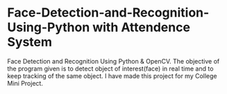 # Face-Detection-and-Recognition-Using-Python with Attendence System
Face Detection and Recognition Using Python &amp; OpenCV. The objective of the program given is to detect object of interest(face) in real time and to keep tracking of the same object.
I have made this project for my College Mini Project. 
